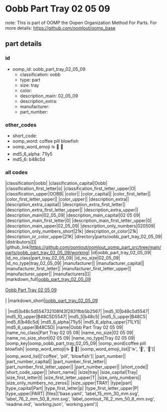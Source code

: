 # Oobb Part Tray 02 05 09  

note: This is part of OOMP the Oopen Organization Method For Parts. For more details: https://github.com/oomlout/oomp_base

##  part details





### id
* oomp_id: oobb_part_tray_02_05_09
  * classification: oobb
  * type: part
  * size: tray
  * color: 
  * description_main: 02_05_09
  * description_extra: 
  * manufacturer: 
  * part_number: 

### other_codes
* short_code: 
* oomp_word: coffee pill blowfish
* oomp_word_emoji :coffee: :pill: :blowfish:
* md5_6_alpha: 71ly5
* md5_6: b48c5d

### all codes 
|classification|oobb|
|classification_capital|Oobb|
|classification_first_letter|o|
|classification_first_letter_upper|O|
|classification_upper|OOBB|
|color||
|color_capital||
|color_first_letter||
|color_first_letter_upper||
|color_upper||
|description_extra||
|description_extra_capital||
|description_extra_first_letter||
|description_extra_first_letter_upper||
|description_extra_upper||
|description_main|02_05_09|
|description_main_capital|02 05 09|
|description_main_first_letter|0|
|description_main_first_letter_upper|0|
|description_main_upper|02_05_09|
|description_only_numbers|020509|
|description_only_numbers_short|21k|
|description_or_color|21k|
|description_or_color_upper|21K|
|directory|parts/oobb_part_tray_02_05_09|
|distributors|[]|
|github_link|https://github.com/oomlout/oomlout_oomp_part_src/tree/main/parts/oobb_part_tray_02_05_09/working|
|id|oobb_part_tray_02_05_09|
|id_no_class|part_tray_02_05_09|
|id_no_size|02_05_09|
|id_no_type|tray_02_05_09|
|manufacturer||
|manufacturer_capital||
|manufacturer_first_letter||
|manufacturer_first_letter_upper||
|manufacturer_upper||
|manufacturers|[]|
|markdown_full|[oobb_part_tray_02_05_09](https://github.com/oomlout/oomlout_oomp_part_src/tree/main/parts/oobb_part_tray_02_05_09/working)<br>[](https://github.com/oomlout/oomlout_oomp_part_src/tree/main/parts/oobb_part_tray_02_05_09/working)<br>[Oobb Part Tray 02 05 09](https://github.com/oomlout/oomlout_oomp_part_src/tree/main/parts/oobb_part_tray_02_05_09/working)<br><br>|
|markdown_short|[oobb_part_tray_02_05_09](https://github.com/oomlout/oomlout_oomp_part_src/tree/main/parts/oobb_part_tray_02_05_09/working)<br><br>|
|md5|b48c5d554732108f43f2831fbb5b2567|
|md5_10|b48c5d5547|
|md5_10_upper|B48C5D5547|
|md5_5|b48c5|
|md5_5_upper|B48C5|
|md5_6|b48c5d|
|md5_6_alpha|71ly5|
|md5_6_alpha_upper|71LY5|
|md5_6_upper|B48C5D|
|name|Oobb Part Tray 02 05 09|
|name_no_class|Part Tray 02 05 09|
|name_no_size|02 05 09|
|name_no_size_short|02 05 09|
|name_no_type|Tray 02 05 09|
|oomp_key|oomp_oobb_part_tray_02_05_09|
|oomp_word|coffee pill blowfish|
|oomp_word_emoji|:coffee: :pill: :blowfish:|
|oomp_word_emoji_list|[':coffee:', ':pill:', ':blowfish:']|
|oomp_word_list|['coffee', 'pill', 'blowfish']|
|part_number||
|part_number_capital||
|part_number_first_letter||
|part_number_first_letter_upper||
|part_number_upper||
|short_code||
|short_code_upper||
|short_name||
|size|tray|
|size_capital|Tray|
|size_first_letter|t|
|size_first_letter_upper|T|
|size_only_numbers||
|size_only_numbers_no_zeros||
|size_upper|TRAY|
|type|part|
|type_capital|Part|
|type_first_letter|p|
|type_first_letter_upper|P|
|type_upper|PART|
|files|['base.yaml', 'label_15_mm_30_mm.svg', 'label_76_2_mm_50_8_mm.svg', 'label_oomlout_76_2_mm_50_8_mm.svg', 'readme.md', 'working.json', 'working.yaml']|

